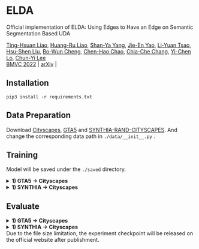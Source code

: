 # ELDA

Official implementation of ELDA: Using Edges to Have an Edge on Semantic Segmentation Based UDA

[Ting-Hsuan Liao](),
[Huang-Ru Liao](),
[Shan-Ya Yang](),
[Jie-En Yao](),
[Li-Yuan Tsao](),
[Hsu-Shen Liu](),
[Bo-Wun Cheng](),
[Chen-Hao Chao](),
[Chia-Che Chang](),
[Yi-Chen Lo](),
[Chun-Yi Lee]()
<br/>
[BMVC 2022]() | [arXiv]() |

## Installation
```
pip3 install -r requirements.txt
```
## Data Preparation 
Download [Cityscapes](https://www.cityscapes-dataset.com/), [GTA5](https://download.visinf.tu-darmstadt.de/data/from_games/) and [SYNTHIA-RAND-CITYSCAPES](http://synthia-dataset.net/downloads/).
And change the corresponding data path in ```./data/__init__.py``` .

## Training
Model will be saved under the ```./saved``` directory.
<details>
  <summary>
    <b>1) GTA5 -> Cityscapes</b>
  </summary>

    python3 trainUDA_gta.py --config ./configs/configUDA_gta2city_edge.json --name ELDA_gta

</details>

<details>
  <summary>
    <b>1) SYNTHIA -> Cityscapes</b>
  </summary>
      
    python3 trainUDA_synthia.py --config ./configs/configUDA_syn2city_edge.json --name ELDA_synthia
 
</details>

## Evaluate

<details>
  <summary>
    <b>1) GTA5 -> Cityscapes</b>
  </summary>

    python3 evaluateUDA.py --full-resolution -m deeplabv2_gta --model-path ./checkpoint/gta5_edge_exp/checkpoint.pth
  <p>
    Change [--model-path] to the corresponding checkpoint path.
  </p>

</details>

<details>
  <summary>
    <b>1) SYNTHIA -> Cityscapes</b>
  </summary>
      
    python3 evaluateUDA.py --full-resolution -m deeplabv2_synthia --model-path ./saved/synthia_egde_exp/checkpoint.pth
  <p>
    Change [--model-path] to the corresponding checkpoint path.
  </p>
</details>
Due to the file size limitation, the experiment checkpoint will be released on the official website after publishment.
